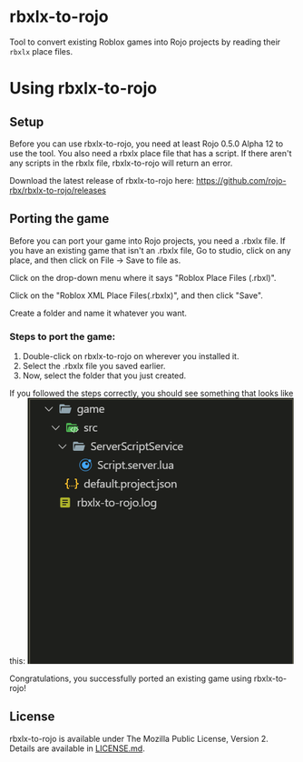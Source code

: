 # rbxlx-to-rojo
Tool to convert existing Roblox games into Rojo projects by reading their `rbxlx` place files.

# Using rbxlx-to-rojo
## Setup
Before you can use rbxlx-to-rojo, you need at least Rojo 0.5.0 Alpha 12 to use the tool.
You also need a rbxlx place file that has a script. If there aren't any scripts in the rbxlx file, rbxlx-to-rojo will return an error.

Download the latest release of rbxlx-to-rojo here: https://github.com/rojo-rbx/rbxlx-to-rojo/releases
## Porting the game
Before you can port your game into Rojo projects, you need a .rbxlx file. If you have an existing game that isn't an .rbxlx file, Go to studio, click on any place, and then click on File -> Save to file as.

Click on the drop-down menu where it says "Roblox Place Files (.rbxl)".

Click on the "Roblox XML Place Files(.rbxlx)", and then click "Save".

Create a folder and name it whatever you want.
### Steps to port the game:
1. Double-click on rbxlx-to-rojo on wherever you installed it.
2. Select the .rbxlx file you saved earlier.
3. Now, select the folder that you just created.

If you followed the steps correctly, you should see something that looks like this:
![](assets/folders.png)

Congratulations, you successfully ported an existing game using rbxlx-to-rojo!

## License
rbxlx-to-rojo is available under The Mozilla Public License, Version 2. Details are available in [LICENSE.md](LICENSE.md).
